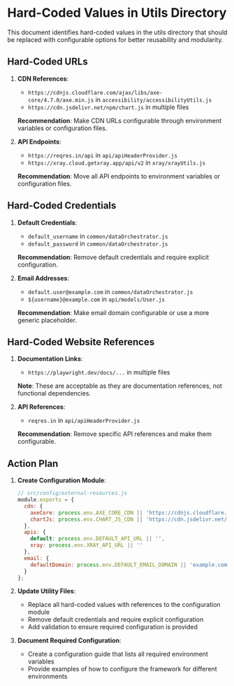 # Hard-Coded Values in Utils Directory

This document identifies hard-coded values in the utils directory that should be replaced with configurable options for better reusability and modularity.

## Hard-Coded URLs

1. **CDN References**:
   - `https://cdnjs.cloudflare.com/ajax/libs/axe-core/4.7.0/axe.min.js` in `accessibility/accessibilityUtils.js`
   - `https://cdn.jsdelivr.net/npm/chart.js` in multiple files

   **Recommendation**: Make CDN URLs configurable through environment variables or configuration files.

2. **API Endpoints**:
   - `https://reqres.in/api` in `api/apiHeaderProvider.js`
   - `https://xray.cloud.getxray.app/api/v2` in `xray/xrayUtils.js`

   **Recommendation**: Move all API endpoints to environment variables or configuration files.

## Hard-Coded Credentials

1. **Default Credentials**:
   - `default_username` in `common/dataOrchestrator.js`
   - `default_password` in `common/dataOrchestrator.js`

   **Recommendation**: Remove default credentials and require explicit configuration.

2. **Email Addresses**:
   - `default.user@example.com` in `common/dataOrchestrator.js`
   - `${username}@example.com` in `api/models/User.js`

   **Recommendation**: Make email domain configurable or use a more generic placeholder.

## Hard-Coded Website References

1. **Documentation Links**:
   - `https://playwright.dev/docs/...` in multiple files

   **Note**: These are acceptable as they are documentation references, not functional dependencies.

2. **API References**:
   - `reqres.in` in `api/apiHeaderProvider.js`

   **Recommendation**: Remove specific API references and make them configurable.

## Action Plan

1. **Create Configuration Module**:
   ```javascript
   // src/config/external-resources.js
   module.exports = {
     cdn: {
       axeCore: process.env.AXE_CORE_CDN || 'https://cdnjs.cloudflare.com/ajax/libs/axe-core/4.7.0/axe.min.js',
       chartJs: process.env.CHART_JS_CDN || 'https://cdn.jsdelivr.net/npm/chart.js'
     },
     apis: {
       default: process.env.DEFAULT_API_URL || '',
       xray: process.env.XRAY_API_URL || ''
     },
     email: {
       defaultDomain: process.env.DEFAULT_EMAIL_DOMAIN || 'example.com'
     }
   };
   ```

2. **Update Utility Files**:
   - Replace all hard-coded values with references to the configuration module
   - Remove default credentials and require explicit configuration
   - Add validation to ensure required configuration is provided

3. **Document Required Configuration**:
   - Create a configuration guide that lists all required environment variables
   - Provide examples of how to configure the framework for different environments